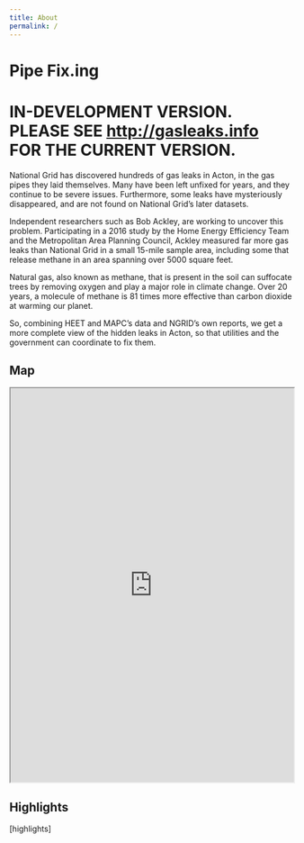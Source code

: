 ```yaml
---
title: About
permalink: /
---
```

# Pipe Fix.ing

# IN-DEVELOPMENT VERSION. PLEASE SEE http://gasleaks.info FOR THE CURRENT VERSION.

National Grid has discovered hundreds of gas leaks in Acton, in the gas pipes they laid themselves. Many have been left unfixed for years, and they continue to be severe issues. Furthermore, some leaks have mysteriously disappeared, and are not found on National Grid’s later datasets.

Independent researchers such as Bob Ackley, are working to uncover this problem. Participating in a 2016 study by the Home Energy Efficiency Team and the Metropolitan Area Planning Council, Ackley measured far more gas leaks than National Grid in a small 15-mile sample area, including some that release methane in an area spanning over 5000 square feet.

Natural gas, also known as methane, that is present in the soil can suffocate trees by removing oxygen and play a major role in climate change. Over 20 years, a molecule of methane is 81 times more effective than carbon dioxide at warming our planet.

So, combining HEET and MAPC’s data and NGRID’s own reports, we get a more complete view of the hidden leaks in Acton, so that utilities and the government can coordinate to fix them.

## Map

<iframe src="https://www.google.com/maps/d/u/3/embed?mid=16l2SdVll_-lpd2EkCWp_QVsHzPQ" width="100%" height="700px"></iframe>

## Highlights

[highlights]
